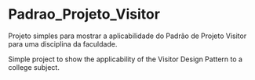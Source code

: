# Padrao_Projeto_Visitor

Projeto simples para mostrar a aplicabilidade do Padrão de Projeto Visitor para uma disciplina da faculdade. 


Simple project to show the applicability of the Visitor Design Pattern to a college subject.
